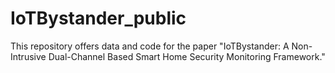 # IoTBystander_public
This repository offers data and code for the paper "IoTBystander: A Non-Intrusive Dual-Channel Based Smart Home Security Monitoring Framework."
